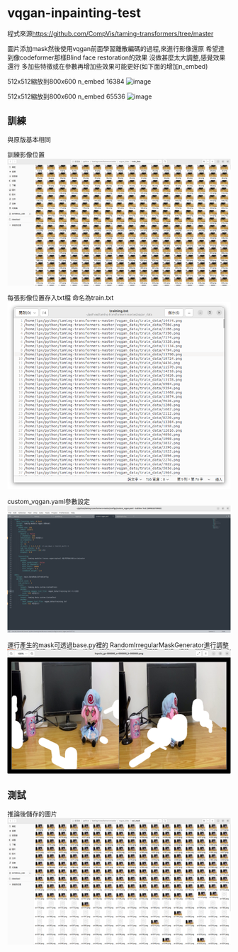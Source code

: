 # vqgan-inpainting-test
程式來源<https://github.com/CompVis/taming-transformers/tree/master>


圖片添加mask然後使用vqgan前面學習離散編碼的過程,來進行影像還原
希望達到像codeformer那樣Blind face restoration的效果
沒做甚麼太大調整,感覺效果還行
多加些特徵或在參數再增加些效果可能更好(如下面的增加n_embed)



512x512縮放到800x600 n_embed 16384
![image](https://github.com/ga544523/vqgan-inpainting-test/blob/main/demo.gif?raw=true)


512x512縮放到800x600 n_embed 65536
![image](https://github.com/ga544523/vqgan-inpainting-test/blob/main/demo1.gif?raw=true)

## 訓練
與原版基本相同

訓練影像位置
![image](https://github.com/ga544523/vqgan-inpainting-test/blob/main/example/2.png?raw=true)

每張影像位置存入txt檔 命名為train.txt
![image](https://github.com/ga544523/vqgan-inpainting-test/blob/main/example/1.png?raw=true)

custom_vqgan.yaml參數設定
![image](https://github.com/ga544523/vqgan-inpainting-test/blob/main/example/3.png?raw=true)

運行產生的mask可透過base.py裡的 RandomIrregularMaskGenerator進行調整
![image](https://github.com/ga544523/vqgan-inpainting-test/blob/main/example/4.png?raw=true)


## 測試

推論後儲存的圖片
![image](https://github.com/ga544523/vqgan-inpainting-test/blob/main/example/6.png?raw=true)
